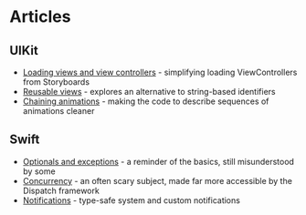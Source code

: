 # Articles

## UIKit

 * [Loading views and view controllers][1] - simplifying loading ViewControllers from Storyboards
 * [Reusable views][2] - explores an alternative to string-based identifiers
 * [Chaining animations][3] - making the code to describe sequences of animations cleaner

[1]: ./Loading%20views%20and%20view%20controllers.md
[2]: ./Reusable%20views.md
[3]: ./Chaining%20animations.md

## Swift

 * [Optionals and exceptions][100] - a reminder of the basics, still misunderstood by some
 * [Concurrency][101] - an often scary subject, made far more accessible by the Dispatch framework
 * [Notifications][102] - type-safe system and custom notifications

[100]: ./Optionals%20and%20exceptions.md
[101]: ./Concurrency.md
[102]: ./Notifications.md

